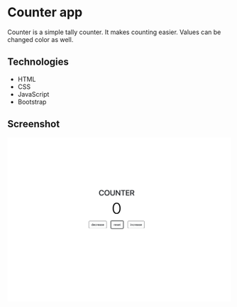 # Counter app
Counter is a simple tally counter. It makes counting easier. Values can be changed color as well.

## Technologies
- HTML
- CSS
- JavaScript
- Bootstrap

## Screenshot
![screenshot](./assets/images/Counter-app-img.png)
